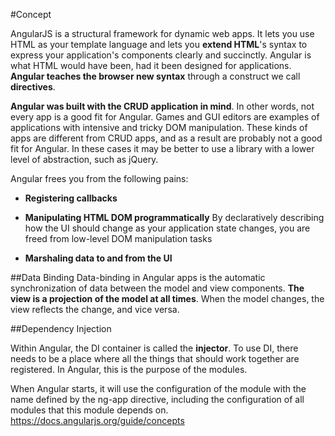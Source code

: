#Concept

AngularJS is a structural framework for dynamic web apps. It lets you use HTML as your
template language and lets you **extend HTML**'s syntax to express your application's
components clearly and succinctly. Angular is what HTML would have been, had it been
designed for applications. **Angular teaches the browser new syntax** through a
construct we call **directives**.

**Angular was built with the CRUD application in mind**. In other words, not every app
is a good fit for Angular. Games and GUI editors are examples of applications with
intensive and tricky DOM manipulation. These kinds of apps are different from CRUD
apps, and as a result are probably not a good fit for Angular. In these cases it may be
better to use a library with a lower level of abstraction, such as jQuery.

Angular frees you from the following pains:

- 	**Registering callbacks**

- 	**Manipulating HTML DOM programmatically**
	By declaratively describing how the UI should change as your application state changes, you are freed from low-level DOM manipulation tasks

- 	**Marshaling data to and from the UI**

##Data Binding
Data-binding in Angular apps is the automatic synchronization of data between the model and view components. **The view is a projection of the model at all times**. When the model changes, the view reflects the change, and vice versa.

##Dependency Injection

Within Angular, the DI container is called the **injector**.
To use DI, there needs to be a place where all the things that should work together are
registered. In Angular, this is the purpose of the modules.

When Angular starts, it will use the configuration of the module with the name defined by the ng-app directive, including the configuration of all modules that this module depends on.
https://docs.angularjs.org/guide/concepts
